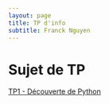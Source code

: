 ```yaml
---
layout: page
title: TP d'info
subtitle: Franck Nguyen
---
```


# Sujet de TP
[TP1 - Découverte de Python](oraux_banque_pt.html)
